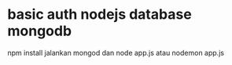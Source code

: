 # basic auth nodejs database mongodb
npm install
jalankan mongod dan node app.js atau nodemon app.js
